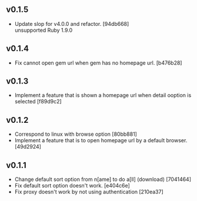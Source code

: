 ## v0.1.5

* Update slop for v4.0.0 and refactor. [94db668]  
unsupported Ruby 1.9.0

## v0.1.4

* Fix cannot open gem url when gem has no homepage url. [b476b28]

## v0.1.3

* Implement a feature that is shown a homepage url when detail ooption is selected [f89d9c2]

## v0.1.2

* Correspond to linux with browse option [80bb881]
* Implement a feature that is to open homepage url by a default browser. [49d2924]

## v0.1.1

* Change default sort option from n[ame] to do a[ll] (download) [7041464]
* Fix default sort option doesn't work. [e404c6e]
* Fix proxy doesn't work by not using authentication [210ea37]
